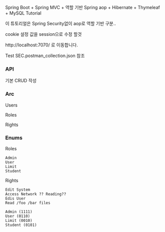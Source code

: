 Spring Boot + Spring MVC + 역할 기반 Spring aop + Hibernate + Thymeleaf + MySQL Tutorial

이 튜토리얼은 Spring Security없이 aop로 역할 기반 구분..

cookie 설정 값을 session으로 수정 할것

http://localhost:7070/ 로 이동합니다.

Test SEC.postman_collection.json 참조

### API

기본 CRUD 작성

### Arc

Users

Roles

Rights

### Enums

Roles
```
Admin
User
Limit
Student
```
Rights
```
Edit System
Access Network ?? Reading??
Edis User
Read /foo /bar files
```

```
Admin (1111)
User (0110)
Limit (0010)
Student (0101)
```



